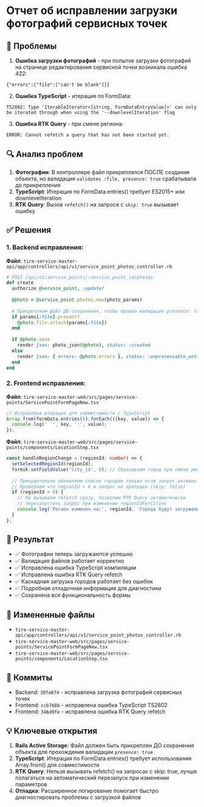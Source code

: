 # Отчет об исправлении загрузки фотографий сервисных точек

## 🚨 Проблемы
1. **Ошибка загрузки фотографий** - при попытке загрузки фотографий на странице редактирования сервисной точки возникала ошибка 422:
```
{"errors":{"file":["can't be blank"]}}
```

2. **Ошибка TypeScript** - итерация по FormData:
```
TS2802: Type 'IterableIterator<[string, FormDataEntryValue]>' can only be iterated through when using the '--downlevelIteration' flag
```

3. **Ошибка RTK Query** - при смене региона:
```
ERROR: Cannot refetch a query that has not been started yet.
```

## 🔍 Анализ проблем
1. **Фотографии**: В контроллере файл прикреплялся ПОСЛЕ создания объекта, но валидация `validates :file, presence: true` срабатывала до прикрепления
2. **TypeScript**: Итерация по FormData.entries() требует ES2015+ или downlevelIteration
3. **RTK Query**: Вызов `refetch()` на запросе с `skip: true` вызывает ошибку

## ✅ Решения

### 1. Backend исправления:
**Файл**: `tire-service-master-api/app/controllers/api/v1/service_point_photos_controller.rb`

```ruby
# POST /api/v1/service_points/:service_point_id/photos
def create
  authorize @service_point, :update?
  
  @photo = @service_point.photos.new(photo_params)
  
  # Прикрепляем файл ДО сохранения, чтобы прошла валидация presence: true
  if params[:file].present?
    @photo.file.attach(params[:file])
  end
  
  if @photo.save
    render json: photo_json(@photo), status: :created
  else
    render json: { errors: @photo.errors }, status: :unprocessable_entity
  end
end
```

### 2. Frontend исправления:
**Файл**: `tire-service-master-web/src/pages/service-points/ServicePointFormPageNew.tsx`

```typescript
// Исправлена итерация для совместимости с TypeScript
Array.from(formData.entries()).forEach(([key, value]) => {
  console.log('  ', key, ':', value);
});
```

**Файл**: `tire-service-master-web/src/pages/service-points/components/LocationStep.tsx`

```typescript
const handleRegionChange = (regionId: number) => {
  setSelectedRegionId(regionId);
  formik.setFieldValue('city_id', 0); // Сбрасываем город при смене региона
  
  // Принудительно обновляем список городов только если запрос активен
  // Проверяем что regionId > 0 и запрос не пропущен (skip: false)
  if (regionId > 0) {
    // Не вызываем refetch сразу, позволим RTK Query автоматически
    // перезапустить запрос при изменении regionIdForCities
    console.log('Регион изменен на:', regionId, 'Города будут загружены автоматически');
  }
};
```

## 🎯 Результат
- ✅ Фотографии теперь загружаются успешно
- ✅ Валидация файлов работает корректно
- ✅ Исправлена ошибка TypeScript компиляции
- ✅ Исправлена ошибка RTK Query refetch
- ✅ Каскадная загрузка городов работает без ошибок
- ✅ Подробная отладочная информация для диагностики
- ✅ Сохранена вся функциональность формы

## 📁 Измененные файлы
- `tire-service-master-api/app/controllers/api/v1/service_point_photos_controller.rb`
- `tire-service-master-web/src/pages/service-points/ServicePointFormPageNew.tsx`
- `tire-service-master-web/src/pages/service-points/components/LocationStep.tsx`

## 🔧 Коммиты
- Backend: `39fe674` - исправлена загрузка фотографий сервисных точек
- Frontend: `ccb768b` - исправлена ошибка TypeScript TS2802
- Frontend: `346d0fe` - исправлена ошибка RTK Query refetch

## 💡 Ключевые открытия
1. **Rails Active Storage**: Файл должен быть прикреплен ДО сохранения объекта для прохождения валидации `presence: true`
2. **TypeScript**: Итерация по FormData.entries() требует использования Array.from() для совместимости
3. **RTK Query**: Нельзя вызывать refetch() на запросах с skip: true, лучше полагаться на автоматический перезапуск при изменении параметров
4. **Отладка**: Расширенное логирование помогает быстро диагностировать проблемы с загрузкой файлов 